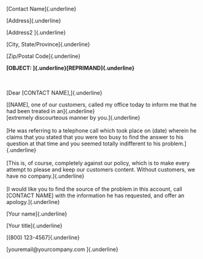 [Contact Name]{.underline}

[Address]{.underline}

[Address2 ]{.underline}

[City, State/Province]{.underline}

[Zip/Postal Code]{.underline}

**[OBJECT: ]{.underline}[REPRIMAND]{.underline}**

\
\
[Dear \[CONTACT NAME\],]{.underline}

[\[NAME\], one of our customers, called my office today to inform me
that he had been treated in an]{.underline}\
[extremely discourteous manner by you.]{.underline}\
\
[He was referring to a telephone call which took place on (date) wherein
he claims that you stated that you were too busy to find the answer to
his question at that time and you seemed totally indifferent to his
problem.]{.underline}\
\
[This is, of course, completely against our policy, which is to make
every attempt to please and keep our customers content. Without
customers, we have no company.]{.underline}\
\
[I would like you to find the source of the problem in this account,
call \[CONTACT NAME\] with the information he has requested, and offer
an apology.]{.underline}

[Your name]{.underline}

[Your title]{.underline}

[(800) 123-4567]{.underline}

[youremail\@yourcompany.com ]{.underline}
